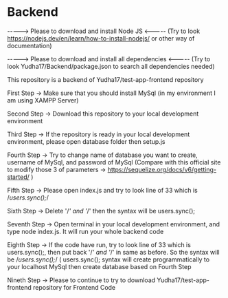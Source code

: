 # Backend

-----> Please to download and install Node JS <-----
(Try to look https://nodejs.dev/en/learn/how-to-install-nodejs/ or other way of documentation)

-----> Please to download and install all dependencies <-----
(Try to look Yudha17/Backend/package.json to search all dependencies needed)

This repository is a backend of Yudha17/test-app-frontend repository

First Step 
-> Make sure that you should install MySql (in my environment I am using XAMPP Server)

Second Step 
-> Download this repository to your local development environment

Third Step
-> If the repository is ready in your local development environment, please open database folder then setup.js

Fourth Step
-> Try to change name of database you want to create, username of MySql, and password of MySql
   (Compare with this official site to modify those 3 of parameters -> https://sequelize.org/docs/v6/getting-started/ )

Fifth Step
-> Please open index.js and try to look line of 33 which is /*users.sync();*/

Sixth Step
-> Delete '/*' and '*/' then the syntax will be users.sync();

Seventh Step
-> Open terminal in your local development environment, and type node index.js. It will run your whole backend code

Eighth Step
-> If the code have run, try to look line of 33 which is users.sync();, then put back '/*' and '*/' in same as before. So the syntax will be /*users.sync();*/
   ( users.sync(); syntax will create programmatically to your localhost MySql then create database based on Fourth Step
   
Nineth Step
-> Please to continue to try to download Yudha17/test-app-frontend repository for Frontend Code 


